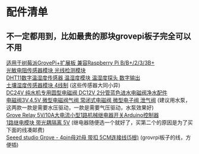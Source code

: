 # 配件清单  
## 不一定都用到，比如最贵的那块grovepi板子完全可以不用  
[适用于树莓派GrovePi+扩展板 兼容Raspberry Pi B/B+/2/3/3B+](https://item.taobao.com/item.htm?spm=a1z09.2.0.0.31952e8dIv8ap3&id=45506190895&_u=e2p3fc0edd16)  
[光敏电阻传感器模块 光线检测模块](https://item.taobao.com/item.htm?spm=a1z09.2.0.0.31952e8dIv8ap3&id=43332608694&_u=e2p3fc0ef88d)  
[DHT11数字温湿度传感器 温湿度模块 温湿度探头 数字输出](https://item.taobao.com/item.htm?spm=a1z09.2.0.0.31952e8dIv8ap3&id=536729581350&_u=e2p3fc0e1ebf)  
[土壤湿度传感器模块 4线制](https://item.taobao.com/item.htm?spm=a1z09.2.0.0.31952e8dIv8ap3&id=547275531619&_u=e2p3fc0eed97)   (这些传感器大同小异)  
[DC24V 纯水机专用圆型电磁阀 DC12V 2分管蓝色进水电磁阀净水配件](https://item.taobao.com/item.htm?spm=a1z09.2.0.0.31952e8dIv8ap3&id=525065413178&_u=e2p3fc0e55bc)  
[电磁阀3V,4.5V 微型电磁阀气阀 常闭式电磁阀 微型电子阀 泄气阀](https://item.taobao.com/item.htm?spm=a1z09.2.0.0.31952e8dIv8ap3&id=607073733255&_u=e2p3fc0eea83)   (建议用水泵，这两款一款是需要水压驱动，一款是需要气压驱动，水泵效果好)  
[Grove Relay 5V/10A大电流小型1路机械继电器开关Arduino控制器](https://item.taobao.com/item.htm?spm=a1z09.2.0.0.31952e8dIv8ap3&id=45670971061&_u=e2p3fc0e53d9)  
[1路继电模块 带光耦隔离 5V](https://item.taobao.com/item.htm?spm=a1z09.2.0.0.31952e8dIv8ap3&id=545060548877&_u=e2p3fc0e11d8)  (继电器随便选一个就好了，买第二个的原因是为了买下面的线凑邮费)  
[Seeed studio Grove - 4pin母对母 带扣 5CM连接线(5根)](https://item.taobao.com/item.htm?spm=a1z09.2.0.0.31952e8dIv8ap3&id=45508634551&_u=e2p3fc0e55e0)  (grovrpi板子的线，方便插)  

